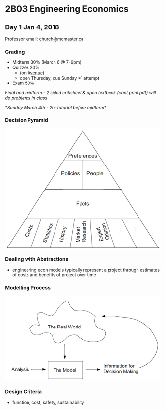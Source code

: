 # 2B03 Engineering Economics

## Day 1 Jan 4, 2018
 
Professor email: church@mcmaster.ca

### Grading
- Midterm 30% (March 6 @ 7-9pm)
- Quizzes 20% 
	- (on [Avenue](http://avenue.mcmaster.ca/)) 
	- open Thursday, due Sunday \*1 attempt
- Exam 50%

_Final and midterm - 2 sided cribsheet & open textbook (cant print pdf)_
_will do problems in class_

\*_Sunday March 4th - 2hr tutorial before midterm_*

### Decision Pyramid

![](Day1/decision_pyramid.PNG)

### Dealing with Abstractions
- engineering econ models typically represent a project through estimates
of costs and benefits of project over time

### Modelling Process

![](Day1/modelling_process.PNG)

### Design Criteria
- function, cost, safety, sustainability
